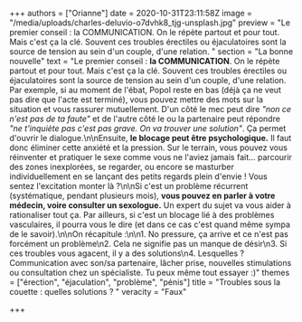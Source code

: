 +++
authors = ["Orianne"]
date = 2020-10-31T23:11:58Z
image = "/media/uploads/charles-deluvio-o7dvhk8_tjg-unsplash.jpg"
preview = "Le premier conseil : la COMMUNICATION. On le répète partout et pour tout. Mais c'est ça la clé. Souvent ces troubles érectiles ou éjaculatoires sont la source de tension au sein d'un couple, d'une relation. "
section = "La bonne nouvelle"
text = "Le premier conseil : **la COMMUNICATION**. On le répète partout et pour tout. Mais c'est ça la clé. Souvent ces troubles érectiles ou éjaculatoires sont la source de tension au sein d'un couple, d'une relation. Par exemple, si au moment de l'ébat, Popol reste en bas (déjà ça ne veut pas dire que l'acte est terminé), vous pouvez mettre des mots sur la situation et vous rassurer mutuellement. D'un côté le mec peut dire _\"non ce n'est pas de ta faute\"_ et de l'autre côté le ou la partenaire peut répondre _\"ne t'inquiète pas c'est pas grave. On va trouver une solution\"_. Ça permet d'ouvrir le dialogue.\n\nEnsuite, **le blocage peut être psychologique.** Il faut donc éliminer cette anxiété et la pression. Sur le terrain, vous pouvez vous réinventer et pratiquer le sexe comme vous ne l'aviez jamais fait... parcourir des zones inexplorées, se regarder, ou encore se masturber individuellement en se lançant des petits regards plein d'envie !  Vous sentez l'excitation monter là ?\n\nSi c'est un problème récurrent (systématique, pendant plusieurs mois), **vous pouvez en parler à votre médecin, voire consulter un sexologue.** Un expert du sujet va vous aider à rationaliser tout ça. Par ailleurs, si c'est un blocage lié à des problèmes vasculaires, il pourra vous le dire (et dans ce cas c'est quand même sympa de le savoir).\n\nOn récapitule :\n\n1. No pressure, ça arrive et ce n'est pas forcément un problème\n2. Cela ne signifie pas un manque de désir\n3. Si ces troubles vous agacent, il y a des solutions\n4. Lesquelles ? Communication avec son/sa partenaire, lâcher prise, nouvelles stimulations ou consultation chez un spécialiste. Tu peux même tout essayer :)"
themes = ["érection", "éjaculation", "problème", "pénis"]
title = "Troubles sous la couette : quelles solutions ? "
veracity = "Faux"

+++
